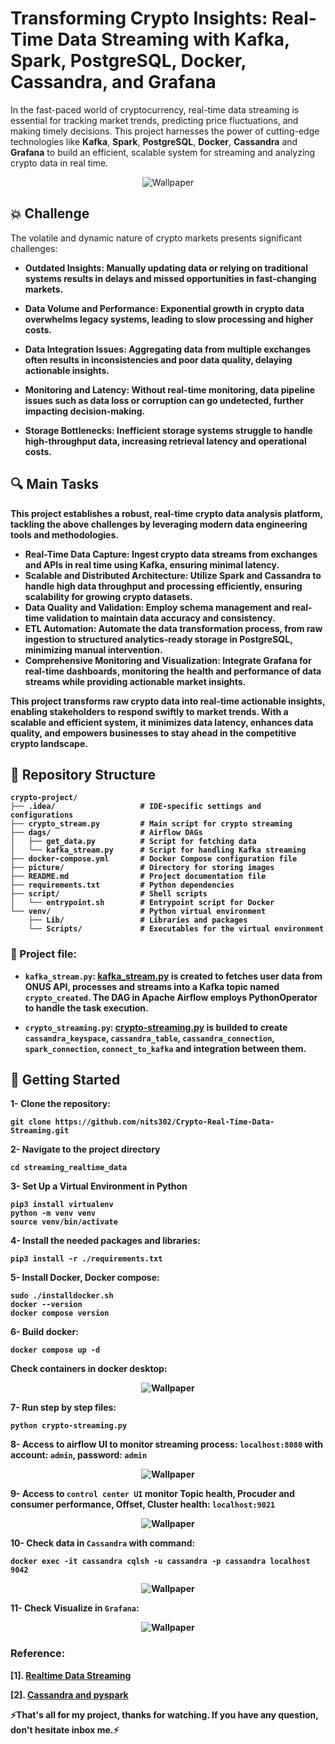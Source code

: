 # Transforming Crypto Insights: Real-Time Data Streaming with Kafka, Spark, PostgreSQL, Docker, Cassandra, and Grafana

In the fast-paced world of cryptocurrency, real-time data streaming is essential for tracking market trends, predicting price fluctuations, and making timely decisions. This project harnesses the power of cutting-edge technologies like <b>Kafka</b>, <b>Spark</b>, <b>PostgreSQL</b>, <b>Docker</b>, <b>Cassandra</b> and <b>Grafana</b> to build an efficient, scalable system for streaming and analyzing crypto data in real time.

<p align="center">
  <img src="picture/architecture.png" alt="Wallpaper">
</p>

## 💥 Challenge

The volatile and dynamic nature of crypto markets presents significant challenges:

- <b> Outdated Insights: Manually updating data or relying on traditional systems results in delays and missed opportunities in fast-changing markets.

- <b> Data Volume and Performance: Exponential growth in crypto data overwhelms legacy systems, leading to slow processing and higher costs.

- <b> Data Integration Issues: Aggregating data from multiple exchanges often results in inconsistencies and poor data quality, delaying actionable insights.

- <b> Monitoring and Latency: Without real-time monitoring, data pipeline issues such as data loss or corruption can go undetected, further impacting decision-making.

- <b> Storage Bottlenecks: Inefficient storage systems struggle to handle high-throughput data, increasing retrieval latency and operational costs.

## 🔍 Main Tasks

This project establishes a robust, real-time crypto data analysis platform, tackling the above challenges by leveraging modern data engineering tools and methodologies.

- <b> Real-Time Data Capture: <b> Ingest crypto data streams from exchanges and APIs in real time using Kafka, ensuring minimal latency.
- <b>Scalable and Distributed Architecture: <b> Utilize Spark and Cassandra to handle high data throughput and processing efficiently, ensuring scalability for growing crypto datasets.
- <b> Data Quality and Validation: <b> Employ schema management and real-time validation to maintain data accuracy and consistency.
- <b> ETL Automation: <b> Automate the data transformation process, from raw ingestion to structured analytics-ready storage in PostgreSQL, minimizing manual intervention.
- <b> Comprehensive Monitoring and Visualization: <b> Integrate Grafana for real-time dashboards, monitoring the health and performance of data streams while providing actionable market insights.

This project transforms raw crypto data into real-time actionable insights, enabling stakeholders to respond swiftly to market trends. With a scalable and efficient system, it minimizes data latency, enhances data quality, and empowers businesses to stay ahead in the competitive crypto landscape.

## 📁 Repository Structure
```shell
crypto-project/
├── .idea/                   # IDE-specific settings and configurations
├── crypto_stream.py         # Main script for crypto streaming
├── dags/                    # Airflow DAGs
│   ├── get_data.py          # Script for fetching data
│   └── kafka_stream.py      # Script for handling Kafka streaming
├── docker-compose.yml       # Docker Compose configuration file
├── picture/                 # Directory for storing images
├── README.md                # Project documentation file
├── requirements.txt         # Python dependencies
├── script/                  # Shell scripts
│   └── entrypoint.sh        # Entrypoint script for Docker
└── venv/                    # Python virtual environment
    ├── Lib/                 # Libraries and packages
    └── Scripts/             # Executables for the virtual environment
```
###  📁  Project file:

- `kafka_stream.py`: [kafka_stream.py](dags/kafka_stream.py) is created to fetches user data from ONUS API, processes and streams into a Kafka topic named `crypto_created`. The DAG in <b>Apache Airflow</b> employs PythonOperator to handle the task execution.

- `crypto_streaming.py`: [crypto-streaming.py](crypto-streaming.py) is builded to create `cassandra_keyspace`, `cassandra_table`, `cassandra_connection`, `spark_connection`, `connect_to_kafka` and integration between them.

## 🚀 Getting Started

1- Clone the repository:

```
git clone https://github.com/nits302/Crypto-Real-Time-Data-Streaming.git
```

2- Navigate to the project directory

```
cd streaming_realtime_data
```

3- Set Up a Virtual Environment in Python

```
pip3 install virtualenv
python -m venv venv
source venv/bin/activate
```

4- Install the needed packages and libraries:

```
pip3 install -r ./requirements.txt
```

5- Install Docker, Docker compose:

```
sudo ./installdocker.sh
docker --version
docker compose version
```

6- Build docker:

```
docker compose up -d
```

Check containers in docker desktop:

<p align="center">
  <img src="picture/docker_desktop.png" alt="Wallpaper">
</p>

7- Run step by step files:

```
python crypto-streaming.py
```

8- Access to airflow UI to monitor streaming process: `localhost:8080` with account: `admin`, password: `admin`

<p align="center">
  <img src="picture/airflow.png" alt="Wallpaper">
</p>

9- Access to `control center UI` monitor Topic health, Procuder and consumer performance, Offset, Cluster health: `localhost:9021`

<p align="center">
  <img src="picture/control_center.png" alt="Wallpaper">
</p>

10- Check data in `Cassandra` with command:

```
docker exec -it cassandra cqlsh -u cassandra -p cassandra localhost 9042
```

<p align="center">
  <img src="picture/cassandra.png" alt="Wallpaper">
</p>

11- Check Visualize in `Grafana`:

<p align="center">
  <img src="picture/grafana" alt="Wallpaper">
</p>

### Reference:

[1]. [Realtime Data Streaming](https://www.youtube.com/watch?v=GqAcTrqKcrY)

[2]. [Cassandra and pyspark](https://medium.com/@yoke_techworks/cassandra-and-pyspark-5d7830512f19)

<b> ⚡️That's all for my project, thanks for watching. If you have any question, don't hesitate inbox me.⚡️</b>

